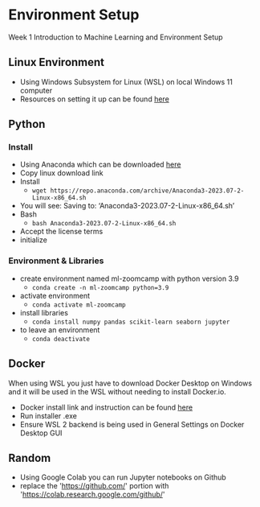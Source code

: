 # Environment Setup

Week 1 Introduction to Machine Learning and Environment Setup

## Linux Environment

* Using Windows Subsystem for Linux (WSL) on local Windows 11 computer
* Resources on setting it up can be found [here](https://learn.microsoft.com/en-us/windows/wsl/setup/environment)

## Python

### Install

* Using Anaconda which can be downloaded [here](https://www.anaconda.com/download)
* Copy linux download link
* Install 
    * `wget https://repo.anaconda.com/archive/Anaconda3-2023.07-2-Linux-x86_64.sh`
* You will see: Saving to: ‘Anaconda3-2023.07-2-Linux-x86_64.sh’
* Bash 
    * `bash Anaconda3-2023.07-2-Linux-x86_64.sh`
* Accept the license terms
* initialize

### Environment & Libraries

* create environment named ml-zoomcamp with python version 3.9 
    * `conda create -n ml-zoomcamp python=3.9`
* activate environment
    * `conda activate ml-zoomcamp`
* install libraries
    * `conda install numpy pandas scikit-learn seaborn jupyter`
* to leave an environment
    * `conda deactivate`

## Docker

When using WSL you just have to download Docker Desktop on Windows and it will be used in the WSL without needing to install Docker.io.

* Docker install link and instruction can be found [here](https://docs.docker.com/desktop/install/windows-install/)
* Run installer .exe 
* Ensure WSL 2 backend is being used in General Settings on Docker Desktop GUI

## Random

* Using Google Colab you can run Jupyter notebooks on Github
* replace the 'https://github.com/' portion with 'https://colab.research.google.com/github/'